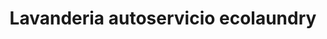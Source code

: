 ---
title: "Lavanderia autoservicio ecolaundry"
url: /vitoria-gasteiz/lavanderia-autoservicio-ecolaundry/
shop: Wäscherei
---